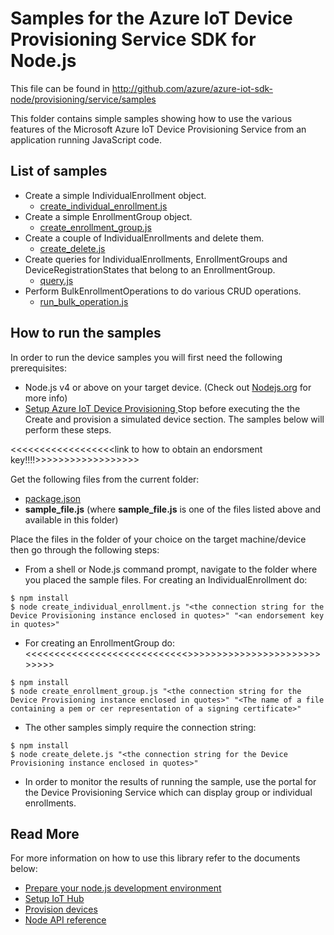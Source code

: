# Samples for the Azure IoT Device Provisioning Service SDK for Node.js

This file can be found in http://github.com/azure/azure-iot-sdk-node/provisioning/service/samples

This folder contains simple samples showing how to use the various features of the Microsoft Azure IoT Device Provisioning Service from an application running JavaScript code.

## List of samples

* Create a simple IndividualEnrollment object.
   *  [create_individual_enrollment.js][create-individual-enrollment]
* Create a simple EnrollmentGroup object.
   *  [create_enrollment_group.js][create-enrollment-group]
* Create a couple of IndividualEnrollments and delete them.
   *  [create_delete.js][create-delete]
* Create queries for IndividualEnrollments, EnrollmentGroups and DeviceRegistrationStates that belong to an EnrollmentGroup.
   *  [query.js][query-link]
* Perform BulkEnrollmentOperations to do various CRUD operations.
   *  [run_bulk_operation.js][run-bulk-operation]


## How to run the samples

In order to run the device samples you will first need the following prerequisites:
* Node.js v4 or above on your target device. (Check out [Nodejs.org](https://nodejs.org/) for more info)
* [Setup Azure IoT Device Provisioning ][lnk-setup-iot-provisioning] Stop before executing the the Create and provision a simulated device section.  The samples below will perform these steps.

<<<<<<<<<<<<<<<<<<link to how to obtain an endorsment key!!!!>>>>>>>>>>>>>>>>>>

Get the following files from the current folder:
* [package.json][package-json]
* **__sample_file.js__** (where **__sample_file.js__** is one of the files listed above and available in this folder)

Place the files in the folder of your choice on the target machine/device then go through the following steps:

* From a shell or Node.js command prompt, navigate to the folder where you placed the sample files. For creating an IndividualEnrollment do:

```
$ npm install
$ node create_individual_enrollment.js "<the connection string for the Device Provisioning instance enclosed in quotes>" "<an endorsement key in quotes>"
```


* For creating an EnrollmentGroup do:
<<<<<<<<<<<<<<<<<<<<<<<<<<<<<Link to how to create a signing certificate>>>>>>>>>>>>>>>>>>>>>>>>>>>>>


```
$ npm install
$ node create_enrollment_group.js "<the connection string for the Device Provisioning instance enclosed in quotes>" "<The name of a file containing a pem or cer representation of a signing certificate>"
```

* The other samples simply require the connection string:

```
$ npm install
$ node create_delete.js "<the connection string for the Device Provisioning instance enclosed in quotes>"
```

* In order to monitor the results of running the sample, use the portal for the Device Provisioning Service which can display group or individual enrollments.


## Read More
For more information on how to use this library refer to the documents below:
- [Prepare your node.js development environment][node-devbox-setup]
- [Setup IoT Hub][lnk-setup-iot-hub]
- [Provision devices][lnk-manage-iot-hub]
- [Node API reference][node-api-reference]

[lnk-setup-iot-provisioning]: https://docs.microsoft.com/en-us/azure/iot-dps/quick-setup-auto-provision
[lnk-setup-iot-hub]: https://aka.ms/howtocreateazureiothub
[lnk-manage-iot-hub]: https://aka.ms/manageiothub
[node-api-reference]: https://docs.microsoft.com/en-us/javascript/api/azure-iot-device/
[node-devbox-setup]: ../../doc/node-devbox-setup.md
[create-individual-enrollment]: [https://github.com/azure/azure-iot-sdk-node/tree/master/provisioning/service/samples/create_individual_enrollment.js]
[create-enrollment-group]: [https://github.com/azure/azure-iot-sdk-node/tree/master/provisioning/service/samples/create_enrollment_group.js]
[create-delete]: [https://github.com/azure/azure-iot-sdk-node/tree/master/provisioning/service/samples/create_delete.js]
[query-link]: [https://github.com/azure/azure-iot-sdk-node/tree/master/provisioning/service/samples/query.js]
[run-bulk-operation]: [https://github.com/azure/azure-iot-sdk-node/tree/master/provisioning/service/samples/query.js]
[package-json]: [https://github.com/azure/azure-iot-sdk-node/tree/master/provisioning/service/samples/package.json]
